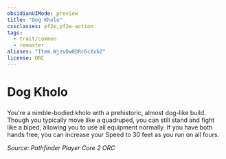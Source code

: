 ```yaml
---
obsidianUIMode: preview
title: "Dog Kholo"
cssclasses: pf2e,pf2e-action
tags:
  - trait/common
  - remaster
aliases: "Item.WjzvDw0DRc6cXxbZ"
license: ORC
---
```

# Dog Kholo

### 






You're a nimble-bodied kholo with a prehistoric, almost dog-like build. Though you typically move like a quadruped, you can still stand and fight like a biped, allowing you to use all equipment normally. If you have both hands free, you can increase your Speed to 30 feet as you run on all fours.

*Source: Pathfinder Player Core 2*
*ORC*